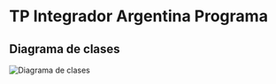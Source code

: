 # TP Integrador Argentina Programa

## Diagrama de clases
![Diagrama de clases](https://firebasestorage.googleapis.com/v0/b/asdd-e8832.appspot.com/o/diagramaDeClases.PNG?alt=media&token=e1492d24-bafb-44ef-a6e9-04194e357d27)
